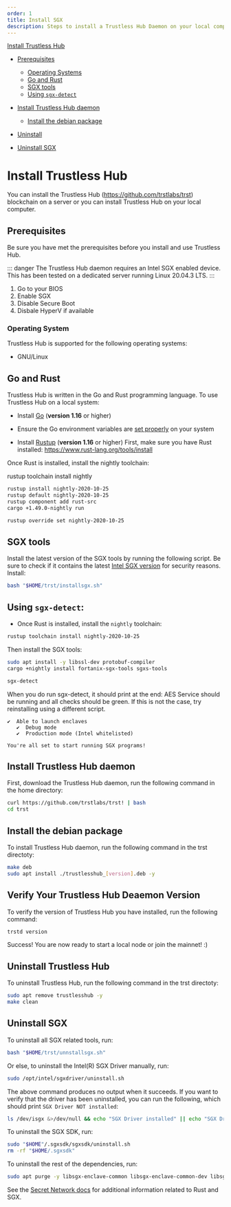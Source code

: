 ```yaml
---
order: 1
title: Install SGX
description: Steps to install a Trustless Hub Daemon on your local computer or dedicated server.
---
```


[Install Trustless Hub](#install-trustless-hub)
  - [Prerequisites](#prerequisites)
    - [Operating Systems](#operating-systems)
    - [Go and Rust](#go-and-rust)
    - [SGX tools](#sgx-tools)
    - [Using `sgx-detect`](Using-`sgx-detect`)

  - [Install Trustless Hub daemon](#install-trustless-hub-daemon)
    - [Install the debian package](#Install-the-debian-package)
  - [Uninstall](#uninstall-trustless-hub)
  - [Uninstall SGX](#uninstall-sgx)



# Install Trustless Hub

You can install the Trustless Hub (https://github.com/trstlabs/trst) blockchain on a server or you can install Trustless Hub on your local computer.  


## Prerequisites

Be sure you have met the prerequisites before you install and use Trustless Hub. 

::: danger The Trustless Hub daemon requires an Intel SGX enabled device. This has been tested on a dedicated server running Linux 20.04.3 LTS. 
:::

1. Go to your BIOS 
2. Enable SGX
3. Disable Secure Boot
4. Disbale HyperV if available


### Operating System

Trustless Hub is supported for the following operating systems:

- GNU/Linux


## Go and Rust

Trustless Hub is written in the Go and Rust programming language. To use Trustless Hub on a local system:

- Install [Go](https://golang.org/doc/install) (**version 1.16** or higher)
- Ensure the Go environment variables are [set properly](https://golang.org/doc/gopath_code#GOPATH) on your system


- Install [Rustup](https://www.rust-lang.org/tools/install) (**version 1.16** or higher)
First, make sure you have Rust installed: https://www.rust-lang.org/tools/install

Once Rust is installed, install the nightly toolchain:

rustup toolchain install nightly

```sh
rustup install nightly-2020-10-25
rustup default nightly-2020-10-25
rustup component add rust-src
cargo +1.49.0-nightly run

rustup override set nightly-2020-10-25
```

## SGX tools

Install the latest version of the SGX tools by running the following script. Be sure to check if it contains the latest [Intel SGX version](https://download.01.org/intel-sgx/sgx-linux/) for security reasons.  Install:

```sh
bash "$HOME/trst/installsgx.sh"
```


## Using `sgx-detect`:

- Once Rust is installed, install the `nightly` toolchain:

```bash
rustup toolchain install nightly-2020-10-25
```
Then install the SGX tools:
```bash
sudo apt install -y libssl-dev protobuf-compiler
cargo +nightly install fortanix-sgx-tools sgxs-tools

sgx-detect
```

When you do run sgx-detect, it should print at the end:
AES Service should be running and all checks should be green. If this is not the case, try reinstalling using a different script. 

```
✔  Able to launch enclaves
   ✔  Debug mode
   ✔  Production mode (Intel whitelisted)

You're all set to start running SGX programs!
```


## Install Trustless Hub daemon

First, download the Trustless Hub daemon, run the following command in the home directory:

```sh
curl https://github.com/trstlabs/trst! | bash
cd trst

```


## Install the debian package

To install Trustless Hub daemon, run the following command in the trst directoty:

```sh
make deb
sudo apt install ./trustlesshub_[version].deb -y

```

## Verify Your Trustless Hub Deaemon Version 

To verify the version of Trustless Hub you have installed, run the following command:

```sh
trstd version
```

Success! You are now ready to start a local node or join the mainnet! :)

## Uninstall Trustless Hub

To uninstall Trustless Hub, run the following command in the trst directoty:

```sh
sudo apt remove trustlesshub -y
make clean
```

## Uninstall SGX

To uninstall all SGX related tools, run:
```sh
bash "$HOME/trst/unnstallsgx.sh"
```

Or else, to uninstall the Intel(R) SGX Driver manually, run:

```bash
sudo /opt/intel/sgxdriver/uninstall.sh
```

The above command produces no output when it succeeds. If you want to verify that the driver has been uninstalled, you can run the following, which should print `SGX Driver NOT installed`:

```bash
ls /dev/isgx &>/dev/null && echo "SGX Driver installed" || echo "SGX Driver NOT installed"
```

To uninstall the SGX SDK, run:

```bash
sudo "$HOME"/.sgxsdk/sgxsdk/uninstall.sh
rm -rf "$HOME/.sgxsdk"
```

To uninstall the rest of the dependencies, run:

```bash
sudo apt purge -y libsgx-enclave-common libsgx-enclave-common-dev libsgx-urts sgx-aesm-service libsgx-uae-service libsgx-launch libsgx-aesm-launch-plugin libsgx-ae-le
```


See the [Secret Network docs](https://build.scrt.network/validators-and-full-nodes/setup-sgx.html#for-contract-developers) for additional information related to Rust and SGX.


